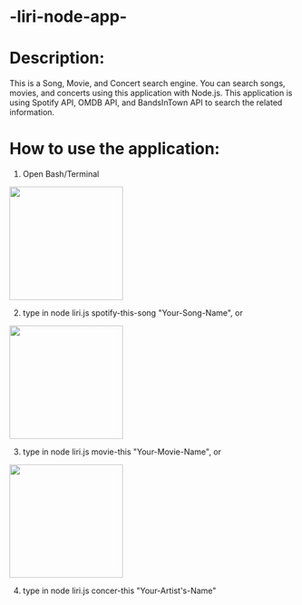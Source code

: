 # -liri-node-app-

# Description:

This is a Song, Movie, and Concert search engine. You can search songs, movies, and concerts using this application with Node.js. This application is using Spotify API, OMDB API, and BandsInTown API to search the related information.

# How to use the application:

1. Open Bash/Terminal 

<img src="https://github.com/Chadlee1592/liri-node-app/blob/master/Spotify.png?raw=true" width="200">

2. type in node liri.js spotify-this-song "Your-Song-Name", or

<img src="https://github.com/Chadlee1592/liri-node-app/blob/master/Movie.png?raw=true" width="200">

3. type in node liri.js movie-this "Your-Movie-Name", or

<img src="https://github.com/Chadlee1592/liri-node-app/blob/master/Spotify.png?raw=true" width="200">

4. type in node liri.js concer-this "Your-Artist's-Name"

